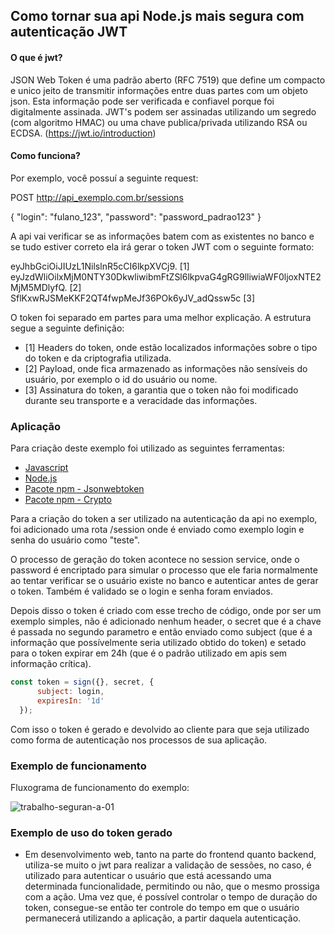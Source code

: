 ## Como tornar sua api Node.js mais segura com autenticação JWT

#### O que é jwt?

JSON Web Token é uma padrão aberto (RFC 7519) que define um compacto e unico jeito de transmitir informações entre duas partes com um objeto json. Esta informação pode ser verificada e confiavel 
porque foi digitalmente assinada. JWT's podem ser assinadas utilizando um segredo (com algoritmo HMAC) ou uma chave publica/privada utilizando RSA ou ECDSA. (https://jwt.io/introduction)

#### Como funciona?

Por exemplo, você possuí a seguinte request:

POST http://api_exemplo.com.br/sessions

{
  "login": "fulano_123",
  "password": "password_padrao123"
}

A api vai verificar se as informações batem com as existentes no banco e se tudo estiver correto ela irá gerar o token 
JWT com o seguinte formato:

eyJhbGciOiJIUzL1NilslnR5cCI6lkpXVCj9. [1]<br>
eyJzdWliOilxMjM0NTY30DkwliwibmFtZSl6lkpvaG4gRG9lliwiaWF0ljoxNTE2MjM5MDlyfQ. [2]<br>
SflKxwRJSMeKKF2QT4fwpMeJf36POk6yJV_adQssw5c [3]

O token foi separado em partes para uma melhor explicação. A estrutura segue a seguinte definição:

- [1] Headers do token, onde estão localizados informações sobre o tipo do token e da criptografia utilizada.
- [2] Payload, onde fica armazenado as informações não sensíveis do usuário, por exemplo o id do usuário ou nome.
- [3] Assinatura do token, a garantia que o token não foi modificado durante seu transporte e a veracidade das informações.

### Aplicação

Para criação deste exemplo foi utilizado as seguintes ferramentas:

- [Javascript](https://developer.mozilla.org/pt-BR/docs/Web/JavaScript)
- [Node.js](https://nodejs.org/en/)
- [Pacote npm - Jsonwebtoken](https://www.npmjs.com/package/jsonwebtoken)
- [Pacote npm - Crypto](https://nodejs.org/api/crypto.html)

Para a criação do token a ser utilizado na autenticação da api no exemplo, foi adicionado uma rota /session 
onde é enviado como exemplo login e senha do usuário como "teste". 

O processo de geração do token acontece no session service, onde o password é encriptado para 
simular o processo que ele faria normalmente ao tentar verificar se o usuário existe no banco e 
autenticar antes de gerar o token. Também é validado se o login e senha foram enviados.

Depois disso o token é criado com esse trecho de código, onde por ser um exemplo simples,
não é adicionado nenhum header, o secret que é a chave é passada no segundo parametro e
então enviado como subject (que é a informação que possívelmente seria utilizado obtido do token) e setado para o token expirar em 24h (que é o padrão utilizado em apis sem informação crítica).

``` js
const token = sign({}, secret, {
      subject: login,
      expiresIn: '1d'
  });
```

Com isso o token é gerado e devolvido ao cliente para que seja utilizado como forma de autenticação
nos processos de sua aplicação.

### Exemplo de funcionamento

Fluxograma de funcionamento do exemplo:

<img src="https://i.ibb.co/XShdmxB/trabalho-seguran-a-01.jpg" alt="trabalho-seguran-a-01" border="0">

### Exemplo de uso do token gerado

- Em desenvolvimento web, tanto na parte do frontend quanto backend, utiliza-se muito o jwt para realizar a validação de sessões, no caso, é utilizado para autenticar o usuário que está acessando uma determinada funcionalidade, permitindo ou não, que o mesmo prossiga com a ação. Uma vez que, é possível controlar o tempo de duração do token, consegue-se então ter controle do tempo em que o usuário permanecerá utilizando a aplicação, a partir daquela autenticação.
